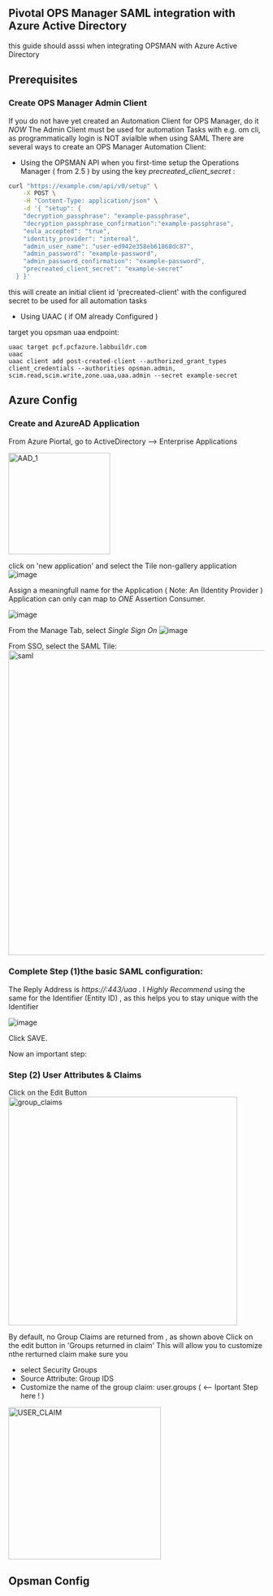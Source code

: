 ## Pivotal OPS Manager SAML integration with Azure Active Directory

this guide should asssi when integrating OPSMAN with Azure Active Directory

## Prerequisites

### Create OPS Manager Admin Client

If you do not have yet created an Automation Client for OPS Manager, do it *NOW*
The Admin Client must be used for automation Tasks with e.g. om cli, as programmatically login is NOT avialble when using SAML
There are several ways to create an OPS Manager Automation Client:

- Using the OPSMAN API
  when you first-time setup the Operations Manager ( from 2.5 ) by using the key *precreated_client_secret* :
  
```bash
curl "https://example.com/api/v0/setup" \
    -X POST \
    -H "Content-Type: application/json" \
    -d '{ "setup": {
    "decryption_passphrase": "example-passphrase",
    "decryption_passphrase_confirmation":"example-passphrase",
    "eula_accepted": "true",
    "identity_provider": "internal",
    "admin_user_name": "user-ed942e358eb61868dc87",
    "admin_password": "example-password",
    "admin_password_confirmation": "example-password",
    "precreated_client_secret": "example-secret"
  } }'
```

  this will create an initial client id 'precreated-client' with the configured secret to be used for all automation tasks
  
- Using UAAC ( if OM already Configured )
  
target you opsman uaa endpoint:
```
uaac target pcf.pcfazure.labbuildr.com
uaac 
uaac client add post-created-client --authorized_grant_types client_credentials --authorities opsman.admin, scim.read,scim.write,zone.uaa,uaa.admin --secret example-secret
```

## Azure Config

### Create and AzureAD Application

From Azure Piortal, go to ActiveDirectory --> Enterprise Applications

<img width="200" alt="AAD_1" src="https://user-images.githubusercontent.com/8255007/56279931-62b2dd80-6109-11e9-8e00-4b502df9f99e.png">

click on 'new application' and select the Tile non-gallery application
![image](https://user-images.githubusercontent.com/8255007/56280181-f5537c80-6109-11e9-8a40-d833bb456edc.png)

Assign a meaningfull name for the Application ( Note: An (Identity Provider ) Application can only can map to *ONE* Assertion Consumer.

![image](https://user-images.githubusercontent.com/8255007/56280316-39df1800-610a-11e9-8395-d785be7ead61.png)

From the Manage Tab, select *Single Sign On*
![image](https://user-images.githubusercontent.com/8255007/56280316-39df1800-610a-11e9-8395-d785be7ead61.png)

From SSO, select the SAML Tile:
<img width="600" alt="saml" src="https://user-images.githubusercontent.com/8255007/56281159-35b3fa00-610c-11e9-80fd-8bb6e82195fa.png">

### Complete Step (1)the basic SAML configuration:

The Reply Address is *https://<your-ops-manager>:443/uaa* . I *Highly Recommend* using the same for the Identifier (Entity ID) , as this helps you to stay unique with the Identifier
  
![image](https://user-images.githubusercontent.com/8255007/56282418-68abbd00-610f-11e9-93eb-9023469de92d.png)
  
Click SAVE.

Now an important step:

### Step  (2) User Attributes & Claims

Click on the Edit Button
<img width="450" alt="group_claims" src="https://user-images.githubusercontent.com/8255007/56282795-45cdd880-6110-11e9-9d8c-9f9ff16a7927.png">

By default, no Group Claims are returned from , as shown above
Click on the edit button in 'Groups returned in claim'
This will allow you to customize nthe rerturned claim
make sure you
- select Security Groups
- Source Attribute: Group IDS
- Customize the name of the group claim: user.groups ( <-- Iportant Step here ! )

<img width="300" alt="USER_CLAIM" src="https://user-images.githubusercontent.com/8255007/56284471-ce4e7800-6114-11e9-827b-f4e8e0878b86.png">

## Opsman Config













